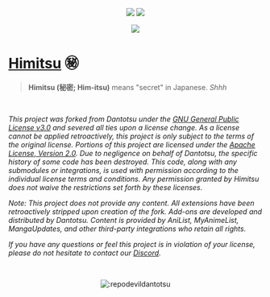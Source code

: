 <p align="center">
<img src="https://img.shields.io/badge/platforms-android-blueviolet?style=for-the-badge"/>
<a href="https://github.com/RepoDevil/Himitsu/releases"><img src="https://img.shields.io/github/actions/workflow/status/RepoDevil/Himitsu/tsubaki.yml?color=%233DDC84&logo=android&logoColor=%23fff&style=for-the-badge"></a>
</p>
<p align="center">
<a href="https://discord.gg/vnrhgrt"><img src="https://invidget.switchblade.xyz/vnrhgrt"></a>
</p>

# **[Himitsu](https://gitlab.com/RepoDevil/himitsu)** ㊙️

> **Himitsu (秘密; Him-itsu)** means "secret" in Japanese. *Shhh*

<br />
<i>
<p>
This project was forked from Dantotsu under the <a href="LICENSE.md">GNU General Public License v3.0</a> and severed all ties upon a license change. As a license cannot be applied retroactively, this project is only subject to the terms of the original license. Portions of this project are licensed under the <a href="LICENSE.md#L680">Apache License, Version 2.0</a>. Due to negligence on behalf of Dantotsu, the specific history of some code has been destroyed. This code, along with any submodules or integrations, is used with permission according to the individual license terms and conditions. Any permission granted by Himitsu does not waive the restrictions set forth by these licenses.
</p>
<p>
Note: This project does not provide any content. All extensions have been retroactively stripped upon creation of the fork. Add-ons are developed and distributed by Dantotsu. Content is provided by AniList, MyAnimeList, MangaUpdates, and other third-party integrations who retain all rights.
</p>
<p>
If you have any questions or feel this project is in violation of your license, please do not hesitate to contact our <a href="https://discord.gg/vnrhgrt">Discord</a>.
</p>
</i>
<br />

<p align="center">
<img src="https://count.getloli.com/get/@:repodevildantotsu" alt=":repodevildantotsu" />
</p>